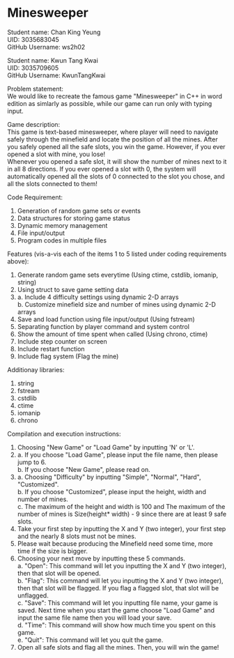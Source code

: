 # Minesweeper

Student name: Chan King Yeung     
UID: 3035683045     
GitHub Username: ws2h02     

Student name: Kwun Tang Kwai     
UID: 3035709605     
GitHub Username: KwunTangKwai   

Problem statement:                       
We would like to recreate the famous game "Minesweeper" in C++ in word edition as simlarly as possible, while our game can run only with typing input.

Game description:         
This game is text-based minesweeper, where player will need to navigate safely through the minefield and locate the position of all the mines. After you safely opened all the safe slots, you win the game. However, if you ever opened a slot with mine, you lose!      
Whenever you opened a safe slot, it will show the number of mines next to it in all 8 directions. If you ever opened a slot with 0, the system will automatically opened all the slots of 0 connected to the slot you chose, and all the slots connected to them!

Code Requirement:
1. Generation of random game sets or events
2. Data structures for storing game status
3. Dynamic memory management
4. File input/output
5. Program codes in multiple files

Features (vis-a-vis each of the items 1 to 5 listed under coding requirements above):         
1. Generate random game sets everytime 
(Using ctime, cstdlib, iomanip, string)
2. Using struct to save game setting data         
3. a. Include 4 difficulty settings using dynamic 2-D arrays           
   b. Customize minefield size and number of mines using dynamic 2-D arrays         
4. Save and load function using file input/output (Using fstream)
5. Separating function by player command and system control
6. Show the amount of time spent when called
(Using chrono, ctime)              
7. Include step counter on screen            
8. Include restart function                     
9. Include flag system (Flag the mine) 
  
Additionay libraries:
1. string
2. fstream
3. cstdlib
4. ctime
5. iomanip
6. chrono

Compilation and execution instructions: 
1. Choosing "New Game" or "Load Game" by inputting 'N' or 'L'.
2. a. If you choose "Load Game", please input the file name, then please jump to 6.   
   b. If you choose "New Game", please read on.
3. a. Choosing "Difficulty" by inputting "Simple", "Normal", "Hard", "Customized".  
   b. If you choose "Customized", please input the height, width and number of mines.  
   c. The maximum of the height and width is 100 and The maximum of the number of mines is Size(height* width) - 9 since there are at least 9 safe slots.   
4. Take your first step by inputting the X and Y (two integer), your first step and the nearly 8 slots must not be mines.
5. Please wait because producing the Minefield need some time, more time if the size is bigger.
6. Choosing your next move by inputting these 5 commands.    
   a. "Open": This command will let you inputting the X and Y (two integer), then that slot will be opened.   
   b. "Flag": This command will let you inputting the X and Y (two integer), then that slot will be flagged. If you flag a flagged slot, that slot will be unflagged.   
   c. "Save": This command will let you inputting file name, your game is saved. Next time when you start the game choose "Load Game" and input the same file name then you will load your save.   
   d. "Time": This command will show how much time you spent on this game.   
   e. "Quit": This command will let you quit the game.   
7. Open all safe slots and flag all the mines. Then, you will win the game!   
